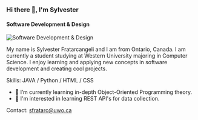 ### Hi there 👋, I'm Sylvester
#### Software Development & Design
![Software Development & Design](https://arturssmirnovs.github.io/github-profile-readme-generator/images/banner.png)

My name is Sylvester Fratarcangeli and I am from Ontario, Canada. I am currently a student studying at Western University majoring in Computer Science. I enjoy learning and applying new concepts in software development and creating cool projects.

Skills: JAVA / Python / HTML / CSS

- 🌱 I’m currently learning in-depth Object-Oriented Programming theory.
- 👀 I'm interested in learning REST API's for data collection. 

Contact: sfratarc@uwo.ca




